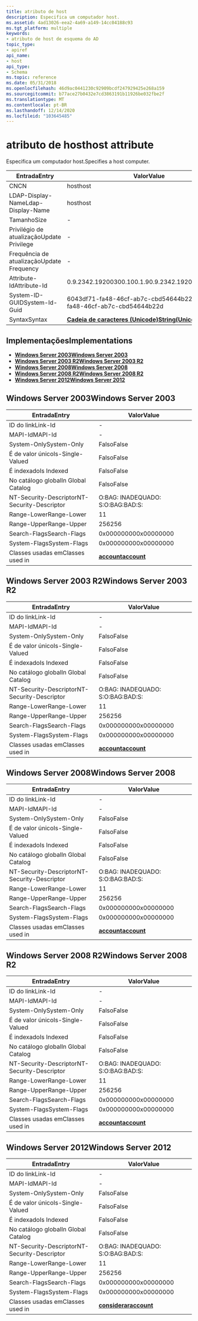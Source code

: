 ```yaml
---
title: atributo de host
description: Especifica um computador host.
ms.assetid: 4ad13026-eea2-4a69-a149-14cc04188c93
ms.tgt_platform: multiple
keywords:
- atributo de host de esquema do AD
topic_type:
- apiref
api_name:
- host
api_type:
- Schema
ms.topic: reference
ms.date: 05/31/2018
ms.openlocfilehash: 46d9ac0441230c92909bcdf247929425e268a159
ms.sourcegitcommit: b77ace27b0432e7cd3863191b11926be032fbe2f
ms.translationtype: MT
ms.contentlocale: pt-BR
ms.lasthandoff: 12/14/2020
ms.locfileid: "103645485"
---
```

# <a name="host-attribute"></a><span data-ttu-id="323b0-104">atributo de host</span><span class="sxs-lookup"><span data-stu-id="323b0-104">host attribute</span></span>

<span data-ttu-id="323b0-105">Especifica um computador host.</span><span class="sxs-lookup"><span data-stu-id="323b0-105">Specifies a host computer.</span></span>



| <span data-ttu-id="323b0-106">Entrada</span><span class="sxs-lookup"><span data-stu-id="323b0-106">Entry</span></span> | <span data-ttu-id="323b0-107">Valor</span><span class="sxs-lookup"><span data-stu-id="323b0-107">Value</span></span> |
|-------------------|---------------------------------------------|
| <span data-ttu-id="323b0-108">CN</span><span class="sxs-lookup"><span data-stu-id="323b0-108">CN</span></span>                | <span data-ttu-id="323b0-109">host</span><span class="sxs-lookup"><span data-stu-id="323b0-109">host</span></span>                                        |
| <span data-ttu-id="323b0-110">LDAP-Display-Name</span><span class="sxs-lookup"><span data-stu-id="323b0-110">Ldap-Display-Name</span></span> | <span data-ttu-id="323b0-111">host</span><span class="sxs-lookup"><span data-stu-id="323b0-111">host</span></span>                                        |
| <span data-ttu-id="323b0-112">Tamanho</span><span class="sxs-lookup"><span data-stu-id="323b0-112">Size</span></span>              | \-                                          |
| <span data-ttu-id="323b0-113">Privilégio de atualização</span><span class="sxs-lookup"><span data-stu-id="323b0-113">Update Privilege</span></span>  | \-                                          |
| <span data-ttu-id="323b0-114">Frequência de atualização</span><span class="sxs-lookup"><span data-stu-id="323b0-114">Update Frequency</span></span>  | \-                                          |
| <span data-ttu-id="323b0-115">Attribute-Id</span><span class="sxs-lookup"><span data-stu-id="323b0-115">Attribute-Id</span></span>      | <span data-ttu-id="323b0-116">0.9.2342.19200300.100.1.9</span><span class="sxs-lookup"><span data-stu-id="323b0-116">0.9.2342.19200300.100.1.9</span></span>                   |
| <span data-ttu-id="323b0-117">System-ID-GUID</span><span class="sxs-lookup"><span data-stu-id="323b0-117">System-Id-Guid</span></span>    | <span data-ttu-id="323b0-118">6043df71-fa48-46cf-ab7c-cbd54644b22d</span><span class="sxs-lookup"><span data-stu-id="323b0-118">6043df71-fa48-46cf-ab7c-cbd54644b22d</span></span>        |
| <span data-ttu-id="323b0-119">Syntax</span><span class="sxs-lookup"><span data-stu-id="323b0-119">Syntax</span></span>            | [<span data-ttu-id="323b0-120">**Cadeia de caracteres (Unicode)**</span><span class="sxs-lookup"><span data-stu-id="323b0-120">**String(Unicode)**</span></span>](s-string-unicode.md) |



## <a name="implementations"></a><span data-ttu-id="323b0-121">Implementações</span><span class="sxs-lookup"><span data-stu-id="323b0-121">Implementations</span></span>

-   [<span data-ttu-id="323b0-122">**Windows Server 2003**</span><span class="sxs-lookup"><span data-stu-id="323b0-122">**Windows Server 2003**</span></span>](#windows-server-2003)
-   [<span data-ttu-id="323b0-123">**Windows Server 2003 R2**</span><span class="sxs-lookup"><span data-stu-id="323b0-123">**Windows Server 2003 R2**</span></span>](#windows-server-2003-r2)
-   [<span data-ttu-id="323b0-124">**Windows Server 2008**</span><span class="sxs-lookup"><span data-stu-id="323b0-124">**Windows Server 2008**</span></span>](#windows-server-2008)
-   [<span data-ttu-id="323b0-125">**Windows Server 2008 R2**</span><span class="sxs-lookup"><span data-stu-id="323b0-125">**Windows Server 2008 R2**</span></span>](#windows-server-2008-r2)
-   [<span data-ttu-id="323b0-126">**Windows Server 2012**</span><span class="sxs-lookup"><span data-stu-id="323b0-126">**Windows Server 2012**</span></span>](#windows-server-2012)

## <a name="windows-server-2003"></a><span data-ttu-id="323b0-127">Windows Server 2003</span><span class="sxs-lookup"><span data-stu-id="323b0-127">Windows Server 2003</span></span>



| <span data-ttu-id="323b0-128">Entrada</span><span class="sxs-lookup"><span data-stu-id="323b0-128">Entry</span></span> | <span data-ttu-id="323b0-129">Valor</span><span class="sxs-lookup"><span data-stu-id="323b0-129">Value</span></span> |
|------------------------|-----------------------------------------|
| <span data-ttu-id="323b0-130">ID do link</span><span class="sxs-lookup"><span data-stu-id="323b0-130">Link-Id</span></span>                | \-                                      |
| <span data-ttu-id="323b0-131">MAPI-Id</span><span class="sxs-lookup"><span data-stu-id="323b0-131">MAPI-Id</span></span>                | \-                                      |
| <span data-ttu-id="323b0-132">System-Only</span><span class="sxs-lookup"><span data-stu-id="323b0-132">System-Only</span></span>            | <span data-ttu-id="323b0-133">Falso</span><span class="sxs-lookup"><span data-stu-id="323b0-133">False</span></span>                                   |
| <span data-ttu-id="323b0-134">É de valor único</span><span class="sxs-lookup"><span data-stu-id="323b0-134">Is-Single-Valued</span></span>       | <span data-ttu-id="323b0-135">Falso</span><span class="sxs-lookup"><span data-stu-id="323b0-135">False</span></span>                                   |
| <span data-ttu-id="323b0-136">É indexado</span><span class="sxs-lookup"><span data-stu-id="323b0-136">Is Indexed</span></span>             | <span data-ttu-id="323b0-137">Falso</span><span class="sxs-lookup"><span data-stu-id="323b0-137">False</span></span>                                   |
| <span data-ttu-id="323b0-138">No catálogo global</span><span class="sxs-lookup"><span data-stu-id="323b0-138">In Global Catalog</span></span>      | <span data-ttu-id="323b0-139">Falso</span><span class="sxs-lookup"><span data-stu-id="323b0-139">False</span></span>                                   |
| <span data-ttu-id="323b0-140">NT-Security-Descriptor</span><span class="sxs-lookup"><span data-stu-id="323b0-140">NT-Security-Descriptor</span></span> | <span data-ttu-id="323b0-141">O:BAG: INADEQUADO: S:</span><span class="sxs-lookup"><span data-stu-id="323b0-141">O:BAG:BAD:S:</span></span>                            |
| <span data-ttu-id="323b0-142">Range-Lower</span><span class="sxs-lookup"><span data-stu-id="323b0-142">Range-Lower</span></span>            | <span data-ttu-id="323b0-143">1</span><span class="sxs-lookup"><span data-stu-id="323b0-143">1</span></span>                                       |
| <span data-ttu-id="323b0-144">Range-Upper</span><span class="sxs-lookup"><span data-stu-id="323b0-144">Range-Upper</span></span>            | <span data-ttu-id="323b0-145">256</span><span class="sxs-lookup"><span data-stu-id="323b0-145">256</span></span>                                     |
| <span data-ttu-id="323b0-146">Search-Flags</span><span class="sxs-lookup"><span data-stu-id="323b0-146">Search-Flags</span></span>           | <span data-ttu-id="323b0-147">0x00000000</span><span class="sxs-lookup"><span data-stu-id="323b0-147">0x00000000</span></span>                              |
| <span data-ttu-id="323b0-148">System-Flags</span><span class="sxs-lookup"><span data-stu-id="323b0-148">System-Flags</span></span>           | <span data-ttu-id="323b0-149">0x00000000</span><span class="sxs-lookup"><span data-stu-id="323b0-149">0x00000000</span></span>                              |
| <span data-ttu-id="323b0-150">Classes usadas em</span><span class="sxs-lookup"><span data-stu-id="323b0-150">Classes used in</span></span>        | [<span data-ttu-id="323b0-151">**account**</span><span class="sxs-lookup"><span data-stu-id="323b0-151">**account**</span></span>](c-account.md)<br/> |



## <a name="windows-server-2003-r2"></a><span data-ttu-id="323b0-152">Windows Server 2003 R2</span><span class="sxs-lookup"><span data-stu-id="323b0-152">Windows Server 2003 R2</span></span>



| <span data-ttu-id="323b0-153">Entrada</span><span class="sxs-lookup"><span data-stu-id="323b0-153">Entry</span></span> | <span data-ttu-id="323b0-154">Valor</span><span class="sxs-lookup"><span data-stu-id="323b0-154">Value</span></span> |
|------------------------|-----------------------------------------|
| <span data-ttu-id="323b0-155">ID do link</span><span class="sxs-lookup"><span data-stu-id="323b0-155">Link-Id</span></span>                | \-                                      |
| <span data-ttu-id="323b0-156">MAPI-Id</span><span class="sxs-lookup"><span data-stu-id="323b0-156">MAPI-Id</span></span>                | \-                                      |
| <span data-ttu-id="323b0-157">System-Only</span><span class="sxs-lookup"><span data-stu-id="323b0-157">System-Only</span></span>            | <span data-ttu-id="323b0-158">Falso</span><span class="sxs-lookup"><span data-stu-id="323b0-158">False</span></span>                                   |
| <span data-ttu-id="323b0-159">É de valor único</span><span class="sxs-lookup"><span data-stu-id="323b0-159">Is-Single-Valued</span></span>       | <span data-ttu-id="323b0-160">Falso</span><span class="sxs-lookup"><span data-stu-id="323b0-160">False</span></span>                                   |
| <span data-ttu-id="323b0-161">É indexado</span><span class="sxs-lookup"><span data-stu-id="323b0-161">Is Indexed</span></span>             | <span data-ttu-id="323b0-162">Falso</span><span class="sxs-lookup"><span data-stu-id="323b0-162">False</span></span>                                   |
| <span data-ttu-id="323b0-163">No catálogo global</span><span class="sxs-lookup"><span data-stu-id="323b0-163">In Global Catalog</span></span>      | <span data-ttu-id="323b0-164">Falso</span><span class="sxs-lookup"><span data-stu-id="323b0-164">False</span></span>                                   |
| <span data-ttu-id="323b0-165">NT-Security-Descriptor</span><span class="sxs-lookup"><span data-stu-id="323b0-165">NT-Security-Descriptor</span></span> | <span data-ttu-id="323b0-166">O:BAG: INADEQUADO: S:</span><span class="sxs-lookup"><span data-stu-id="323b0-166">O:BAG:BAD:S:</span></span>                            |
| <span data-ttu-id="323b0-167">Range-Lower</span><span class="sxs-lookup"><span data-stu-id="323b0-167">Range-Lower</span></span>            | <span data-ttu-id="323b0-168">1</span><span class="sxs-lookup"><span data-stu-id="323b0-168">1</span></span>                                       |
| <span data-ttu-id="323b0-169">Range-Upper</span><span class="sxs-lookup"><span data-stu-id="323b0-169">Range-Upper</span></span>            | <span data-ttu-id="323b0-170">256</span><span class="sxs-lookup"><span data-stu-id="323b0-170">256</span></span>                                     |
| <span data-ttu-id="323b0-171">Search-Flags</span><span class="sxs-lookup"><span data-stu-id="323b0-171">Search-Flags</span></span>           | <span data-ttu-id="323b0-172">0x00000000</span><span class="sxs-lookup"><span data-stu-id="323b0-172">0x00000000</span></span>                              |
| <span data-ttu-id="323b0-173">System-Flags</span><span class="sxs-lookup"><span data-stu-id="323b0-173">System-Flags</span></span>           | <span data-ttu-id="323b0-174">0x00000000</span><span class="sxs-lookup"><span data-stu-id="323b0-174">0x00000000</span></span>                              |
| <span data-ttu-id="323b0-175">Classes usadas em</span><span class="sxs-lookup"><span data-stu-id="323b0-175">Classes used in</span></span>        | [<span data-ttu-id="323b0-176">**account**</span><span class="sxs-lookup"><span data-stu-id="323b0-176">**account**</span></span>](c-account.md)<br/> |



## <a name="windows-server-2008"></a><span data-ttu-id="323b0-177">Windows Server 2008</span><span class="sxs-lookup"><span data-stu-id="323b0-177">Windows Server 2008</span></span>



| <span data-ttu-id="323b0-178">Entrada</span><span class="sxs-lookup"><span data-stu-id="323b0-178">Entry</span></span> | <span data-ttu-id="323b0-179">Valor</span><span class="sxs-lookup"><span data-stu-id="323b0-179">Value</span></span> |
|------------------------|-----------------------------------------|
| <span data-ttu-id="323b0-180">ID do link</span><span class="sxs-lookup"><span data-stu-id="323b0-180">Link-Id</span></span>                | \-                                      |
| <span data-ttu-id="323b0-181">MAPI-Id</span><span class="sxs-lookup"><span data-stu-id="323b0-181">MAPI-Id</span></span>                | \-                                      |
| <span data-ttu-id="323b0-182">System-Only</span><span class="sxs-lookup"><span data-stu-id="323b0-182">System-Only</span></span>            | <span data-ttu-id="323b0-183">Falso</span><span class="sxs-lookup"><span data-stu-id="323b0-183">False</span></span>                                   |
| <span data-ttu-id="323b0-184">É de valor único</span><span class="sxs-lookup"><span data-stu-id="323b0-184">Is-Single-Valued</span></span>       | <span data-ttu-id="323b0-185">Falso</span><span class="sxs-lookup"><span data-stu-id="323b0-185">False</span></span>                                   |
| <span data-ttu-id="323b0-186">É indexado</span><span class="sxs-lookup"><span data-stu-id="323b0-186">Is Indexed</span></span>             | <span data-ttu-id="323b0-187">Falso</span><span class="sxs-lookup"><span data-stu-id="323b0-187">False</span></span>                                   |
| <span data-ttu-id="323b0-188">No catálogo global</span><span class="sxs-lookup"><span data-stu-id="323b0-188">In Global Catalog</span></span>      | <span data-ttu-id="323b0-189">Falso</span><span class="sxs-lookup"><span data-stu-id="323b0-189">False</span></span>                                   |
| <span data-ttu-id="323b0-190">NT-Security-Descriptor</span><span class="sxs-lookup"><span data-stu-id="323b0-190">NT-Security-Descriptor</span></span> | <span data-ttu-id="323b0-191">O:BAG: INADEQUADO: S:</span><span class="sxs-lookup"><span data-stu-id="323b0-191">O:BAG:BAD:S:</span></span>                            |
| <span data-ttu-id="323b0-192">Range-Lower</span><span class="sxs-lookup"><span data-stu-id="323b0-192">Range-Lower</span></span>            | <span data-ttu-id="323b0-193">1</span><span class="sxs-lookup"><span data-stu-id="323b0-193">1</span></span>                                       |
| <span data-ttu-id="323b0-194">Range-Upper</span><span class="sxs-lookup"><span data-stu-id="323b0-194">Range-Upper</span></span>            | <span data-ttu-id="323b0-195">256</span><span class="sxs-lookup"><span data-stu-id="323b0-195">256</span></span>                                     |
| <span data-ttu-id="323b0-196">Search-Flags</span><span class="sxs-lookup"><span data-stu-id="323b0-196">Search-Flags</span></span>           | <span data-ttu-id="323b0-197">0x00000000</span><span class="sxs-lookup"><span data-stu-id="323b0-197">0x00000000</span></span>                              |
| <span data-ttu-id="323b0-198">System-Flags</span><span class="sxs-lookup"><span data-stu-id="323b0-198">System-Flags</span></span>           | <span data-ttu-id="323b0-199">0x00000000</span><span class="sxs-lookup"><span data-stu-id="323b0-199">0x00000000</span></span>                              |
| <span data-ttu-id="323b0-200">Classes usadas em</span><span class="sxs-lookup"><span data-stu-id="323b0-200">Classes used in</span></span>        | [<span data-ttu-id="323b0-201">**account**</span><span class="sxs-lookup"><span data-stu-id="323b0-201">**account**</span></span>](c-account.md)<br/> |



## <a name="windows-server-2008-r2"></a><span data-ttu-id="323b0-202">Windows Server 2008 R2</span><span class="sxs-lookup"><span data-stu-id="323b0-202">Windows Server 2008 R2</span></span>



| <span data-ttu-id="323b0-203">Entrada</span><span class="sxs-lookup"><span data-stu-id="323b0-203">Entry</span></span> | <span data-ttu-id="323b0-204">Valor</span><span class="sxs-lookup"><span data-stu-id="323b0-204">Value</span></span> |
|------------------------|-----------------------------------------|
| <span data-ttu-id="323b0-205">ID do link</span><span class="sxs-lookup"><span data-stu-id="323b0-205">Link-Id</span></span>                | \-                                      |
| <span data-ttu-id="323b0-206">MAPI-Id</span><span class="sxs-lookup"><span data-stu-id="323b0-206">MAPI-Id</span></span>                | \-                                      |
| <span data-ttu-id="323b0-207">System-Only</span><span class="sxs-lookup"><span data-stu-id="323b0-207">System-Only</span></span>            | <span data-ttu-id="323b0-208">Falso</span><span class="sxs-lookup"><span data-stu-id="323b0-208">False</span></span>                                   |
| <span data-ttu-id="323b0-209">É de valor único</span><span class="sxs-lookup"><span data-stu-id="323b0-209">Is-Single-Valued</span></span>       | <span data-ttu-id="323b0-210">Falso</span><span class="sxs-lookup"><span data-stu-id="323b0-210">False</span></span>                                   |
| <span data-ttu-id="323b0-211">É indexado</span><span class="sxs-lookup"><span data-stu-id="323b0-211">Is Indexed</span></span>             | <span data-ttu-id="323b0-212">Falso</span><span class="sxs-lookup"><span data-stu-id="323b0-212">False</span></span>                                   |
| <span data-ttu-id="323b0-213">No catálogo global</span><span class="sxs-lookup"><span data-stu-id="323b0-213">In Global Catalog</span></span>      | <span data-ttu-id="323b0-214">Falso</span><span class="sxs-lookup"><span data-stu-id="323b0-214">False</span></span>                                   |
| <span data-ttu-id="323b0-215">NT-Security-Descriptor</span><span class="sxs-lookup"><span data-stu-id="323b0-215">NT-Security-Descriptor</span></span> | <span data-ttu-id="323b0-216">O:BAG: INADEQUADO: S:</span><span class="sxs-lookup"><span data-stu-id="323b0-216">O:BAG:BAD:S:</span></span>                            |
| <span data-ttu-id="323b0-217">Range-Lower</span><span class="sxs-lookup"><span data-stu-id="323b0-217">Range-Lower</span></span>            | <span data-ttu-id="323b0-218">1</span><span class="sxs-lookup"><span data-stu-id="323b0-218">1</span></span>                                       |
| <span data-ttu-id="323b0-219">Range-Upper</span><span class="sxs-lookup"><span data-stu-id="323b0-219">Range-Upper</span></span>            | <span data-ttu-id="323b0-220">256</span><span class="sxs-lookup"><span data-stu-id="323b0-220">256</span></span>                                     |
| <span data-ttu-id="323b0-221">Search-Flags</span><span class="sxs-lookup"><span data-stu-id="323b0-221">Search-Flags</span></span>           | <span data-ttu-id="323b0-222">0x00000000</span><span class="sxs-lookup"><span data-stu-id="323b0-222">0x00000000</span></span>                              |
| <span data-ttu-id="323b0-223">System-Flags</span><span class="sxs-lookup"><span data-stu-id="323b0-223">System-Flags</span></span>           | <span data-ttu-id="323b0-224">0x00000000</span><span class="sxs-lookup"><span data-stu-id="323b0-224">0x00000000</span></span>                              |
| <span data-ttu-id="323b0-225">Classes usadas em</span><span class="sxs-lookup"><span data-stu-id="323b0-225">Classes used in</span></span>        | [<span data-ttu-id="323b0-226">**account**</span><span class="sxs-lookup"><span data-stu-id="323b0-226">**account**</span></span>](c-account.md)<br/> |



## <a name="windows-server-2012"></a><span data-ttu-id="323b0-227">Windows Server 2012</span><span class="sxs-lookup"><span data-stu-id="323b0-227">Windows Server 2012</span></span>



| <span data-ttu-id="323b0-228">Entrada</span><span class="sxs-lookup"><span data-stu-id="323b0-228">Entry</span></span> | <span data-ttu-id="323b0-229">Valor</span><span class="sxs-lookup"><span data-stu-id="323b0-229">Value</span></span> |
|------------------------|-----------------------------------------|
| <span data-ttu-id="323b0-230">ID do link</span><span class="sxs-lookup"><span data-stu-id="323b0-230">Link-Id</span></span>                | \-                                      |
| <span data-ttu-id="323b0-231">MAPI-Id</span><span class="sxs-lookup"><span data-stu-id="323b0-231">MAPI-Id</span></span>                | \-                                      |
| <span data-ttu-id="323b0-232">System-Only</span><span class="sxs-lookup"><span data-stu-id="323b0-232">System-Only</span></span>            | <span data-ttu-id="323b0-233">Falso</span><span class="sxs-lookup"><span data-stu-id="323b0-233">False</span></span>                                   |
| <span data-ttu-id="323b0-234">É de valor único</span><span class="sxs-lookup"><span data-stu-id="323b0-234">Is-Single-Valued</span></span>       | <span data-ttu-id="323b0-235">Falso</span><span class="sxs-lookup"><span data-stu-id="323b0-235">False</span></span>                                   |
| <span data-ttu-id="323b0-236">É indexado</span><span class="sxs-lookup"><span data-stu-id="323b0-236">Is Indexed</span></span>             | <span data-ttu-id="323b0-237">Falso</span><span class="sxs-lookup"><span data-stu-id="323b0-237">False</span></span>                                   |
| <span data-ttu-id="323b0-238">No catálogo global</span><span class="sxs-lookup"><span data-stu-id="323b0-238">In Global Catalog</span></span>      | <span data-ttu-id="323b0-239">Falso</span><span class="sxs-lookup"><span data-stu-id="323b0-239">False</span></span>                                   |
| <span data-ttu-id="323b0-240">NT-Security-Descriptor</span><span class="sxs-lookup"><span data-stu-id="323b0-240">NT-Security-Descriptor</span></span> | <span data-ttu-id="323b0-241">O:BAG: INADEQUADO: S:</span><span class="sxs-lookup"><span data-stu-id="323b0-241">O:BAG:BAD:S:</span></span>                            |
| <span data-ttu-id="323b0-242">Range-Lower</span><span class="sxs-lookup"><span data-stu-id="323b0-242">Range-Lower</span></span>            | <span data-ttu-id="323b0-243">1</span><span class="sxs-lookup"><span data-stu-id="323b0-243">1</span></span>                                       |
| <span data-ttu-id="323b0-244">Range-Upper</span><span class="sxs-lookup"><span data-stu-id="323b0-244">Range-Upper</span></span>            | <span data-ttu-id="323b0-245">256</span><span class="sxs-lookup"><span data-stu-id="323b0-245">256</span></span>                                     |
| <span data-ttu-id="323b0-246">Search-Flags</span><span class="sxs-lookup"><span data-stu-id="323b0-246">Search-Flags</span></span>           | <span data-ttu-id="323b0-247">0x00000000</span><span class="sxs-lookup"><span data-stu-id="323b0-247">0x00000000</span></span>                              |
| <span data-ttu-id="323b0-248">System-Flags</span><span class="sxs-lookup"><span data-stu-id="323b0-248">System-Flags</span></span>           | <span data-ttu-id="323b0-249">0x00000000</span><span class="sxs-lookup"><span data-stu-id="323b0-249">0x00000000</span></span>                              |
| <span data-ttu-id="323b0-250">Classes usadas em</span><span class="sxs-lookup"><span data-stu-id="323b0-250">Classes used in</span></span>        | [<span data-ttu-id="323b0-251">**considerar**</span><span class="sxs-lookup"><span data-stu-id="323b0-251">**account**</span></span>](c-account.md)<br/> |



 

 





